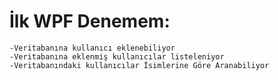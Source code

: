 # İlk WPF Denemem:
    -Veritabanına kullanıcı eklenebiliyor
    -Veritabanına eklenmiş kullanıcılar listeleniyor
    -Veritabanındaki kullanıcılar İsimlerine Göre Aranabiliyor
